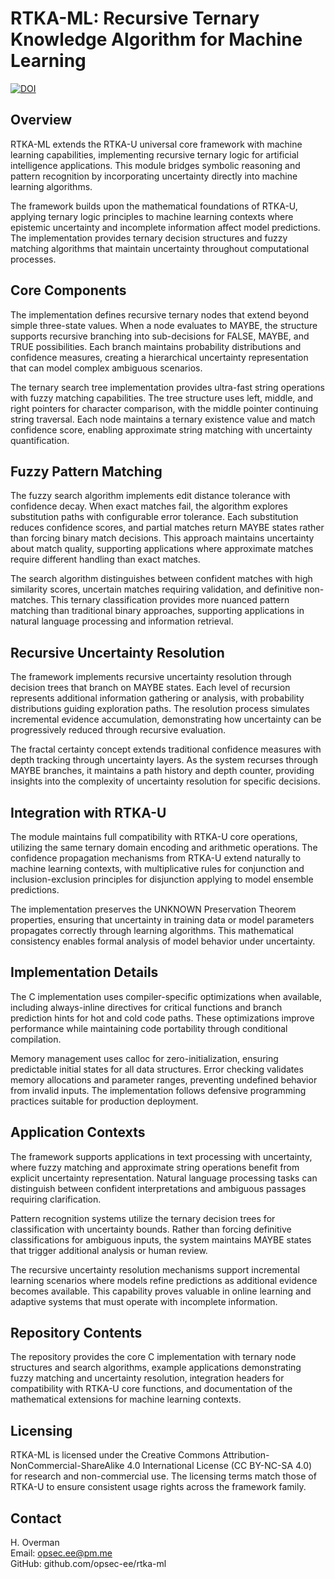 # RTKA-ML: Recursive Ternary Knowledge Algorithm for Machine Learning

[![DOI](https://zenodo.org/badge/DOI/10.5281/zenodo.17148691.svg)](https://doi.org/10.5281/zenodo.17148691)

## Overview

RTKA-ML extends the RTKA-U universal core framework with machine learning capabilities, implementing recursive ternary logic for artificial intelligence applications. This module bridges symbolic reasoning and pattern recognition by incorporating uncertainty directly into machine learning algorithms.

The framework builds upon the mathematical foundations of RTKA-U, applying ternary logic principles to machine learning contexts where epistemic uncertainty and incomplete information affect model predictions. The implementation provides ternary decision structures and fuzzy matching algorithms that maintain uncertainty throughout computational processes.

## Core Components

The implementation defines recursive ternary nodes that extend beyond simple three-state values. When a node evaluates to MAYBE, the structure supports recursive branching into sub-decisions for FALSE, MAYBE, and TRUE possibilities. Each branch maintains probability distributions and confidence measures, creating a hierarchical uncertainty representation that can model complex ambiguous scenarios.

The ternary search tree implementation provides ultra-fast string operations with fuzzy matching capabilities. The tree structure uses left, middle, and right pointers for character comparison, with the middle pointer continuing string traversal. Each node maintains a ternary existence value and match confidence score, enabling approximate string matching with uncertainty quantification.

## Fuzzy Pattern Matching

The fuzzy search algorithm implements edit distance tolerance with confidence decay. When exact matches fail, the algorithm explores substitution paths with configurable error tolerance. Each substitution reduces confidence scores, and partial matches return MAYBE states rather than forcing binary match decisions. This approach maintains uncertainty about match quality, supporting applications where approximate matches require different handling than exact matches.

The search algorithm distinguishes between confident matches with high similarity scores, uncertain matches requiring validation, and definitive non-matches. This ternary classification provides more nuanced pattern matching than traditional binary approaches, supporting applications in natural language processing and information retrieval.

## Recursive Uncertainty Resolution

The framework implements recursive uncertainty resolution through decision trees that branch on MAYBE states. Each level of recursion represents additional information gathering or analysis, with probability distributions guiding exploration paths. The resolution process simulates incremental evidence accumulation, demonstrating how uncertainty can be progressively reduced through recursive evaluation.

The fractal certainty concept extends traditional confidence measures with depth tracking through uncertainty layers. As the system recurses through MAYBE branches, it maintains a path history and depth counter, providing insights into the complexity of uncertainty resolution for specific decisions.

## Integration with RTKA-U

The module maintains full compatibility with RTKA-U core operations, utilizing the same ternary domain encoding and arithmetic operations. The confidence propagation mechanisms from RTKA-U extend naturally to machine learning contexts, with multiplicative rules for conjunction and inclusion-exclusion principles for disjunction applying to model ensemble predictions.

The implementation preserves the UNKNOWN Preservation Theorem properties, ensuring that uncertainty in training data or model parameters propagates correctly through learning algorithms. This mathematical consistency enables formal analysis of model behavior under uncertainty.

## Implementation Details

The C implementation uses compiler-specific optimizations when available, including always-inline directives for critical functions and branch prediction hints for hot and cold code paths. These optimizations improve performance while maintaining code portability through conditional compilation.

Memory management uses calloc for zero-initialization, ensuring predictable initial states for all data structures. Error checking validates memory allocations and parameter ranges, preventing undefined behavior from invalid inputs. The implementation follows defensive programming practices suitable for production deployment.

## Application Contexts

The framework supports applications in text processing with uncertainty, where fuzzy matching and approximate string operations benefit from explicit uncertainty representation. Natural language processing tasks can distinguish between confident interpretations and ambiguous passages requiring clarification.

Pattern recognition systems utilize the ternary decision trees for classification with uncertainty bounds. Rather than forcing definitive classifications for ambiguous inputs, the system maintains MAYBE states that trigger additional analysis or human review.

The recursive uncertainty resolution mechanisms support incremental learning scenarios where models refine predictions as additional evidence becomes available. This capability proves valuable in online learning and adaptive systems that must operate with incomplete information.

## Repository Contents

The repository provides the core C implementation with ternary node structures and search algorithms, example applications demonstrating fuzzy matching and uncertainty resolution, integration headers for compatibility with RTKA-U core functions, and documentation of the mathematical extensions for machine learning contexts.

## Licensing

RTKA-ML is licensed under the Creative Commons Attribution-NonCommercial-ShareAlike 4.0 International License (CC BY-NC-SA 4.0) for research and non-commercial use. The licensing terms match those of RTKA-U to ensure consistent usage rights across the framework family.

## Contact

H. Overman  
Email: opsec.ee@pm.me  
GitHub: github.com/opsec-ee/rtka-ml
